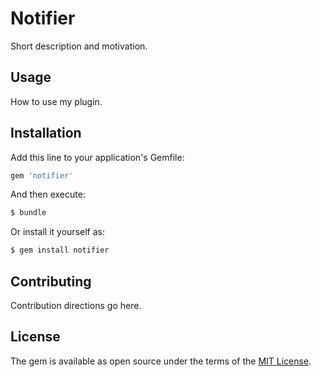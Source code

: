# Notifier
Short description and motivation.

## Usage
How to use my plugin.

## Installation
Add this line to your application's Gemfile:

```ruby
gem 'notifier'
```

And then execute:
```bash
$ bundle
```

Or install it yourself as:
```bash
$ gem install notifier
```

## Contributing
Contribution directions go here.

## License
The gem is available as open source under the terms of the [MIT License](http://opensource.org/licenses/MIT).
